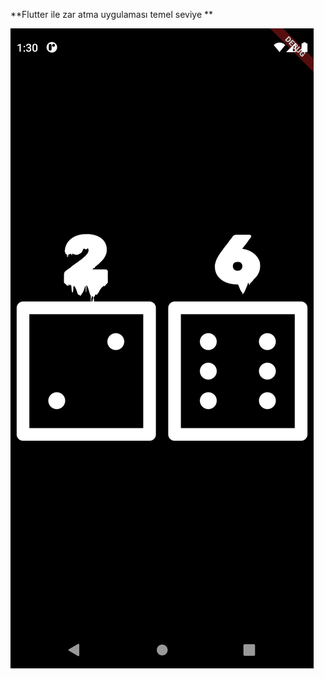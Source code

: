 **Flutter ile zar atma uygulaması temel seviye **

![app_page](https://github.com/Furkannc/flutter-ile-zar-atma-uygulamasi-/blob/main/zar_uygulamasi/images/Screenshot_1649197837.png?raw=true)
